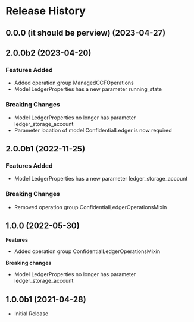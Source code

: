 # Release History

## 0.0.0 (it should be perview) (2023-04-27)



## 2.0.0b2 (2023-04-20)

### Features Added

  - Added operation group ManagedCCFOperations
  - Model LedgerProperties has a new parameter running_state

### Breaking Changes

  - Model LedgerProperties no longer has parameter ledger_storage_account
  - Parameter location of model ConfidentialLedger is now required

## 2.0.0b1 (2022-11-25)

### Features Added

  - Model LedgerProperties has a new parameter ledger_storage_account

### Breaking Changes

  - Removed operation group ConfidentialLedgerOperationsMixin

## 1.0.0 (2022-05-30)

**Features**

  - Added operation group ConfidentialLedgerOperationsMixin

**Breaking changes**

  - Model LedgerProperties no longer has parameter ledger_storage_account

## 1.0.0b1 (2021-04-28)

* Initial Release
